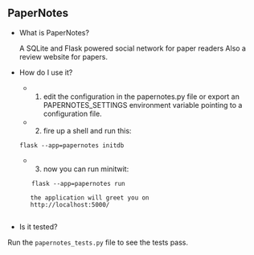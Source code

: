 ## PaperNotes

- What is PaperNotes?

  A SQLite and Flask powered social network for paper readers
  Also a review website for papers.

- How do I use it?
    - 1. edit the configuration in the papernotes.py file or
       export an PAPERNOTES_SETTINGS environment variable
       pointing to a configuration file.
    - 2. fire up a shell and run this:
	```
	flask --app=papernotes initdb
	```
    - 3. now you can run minitwit:
    	```
       flask --app=papernotes run
	```
       the application will greet you on
       http://localhost:5000/
       
	
- Is it tested?

Run the `papernotes_tests.py` file to see the tests pass.
